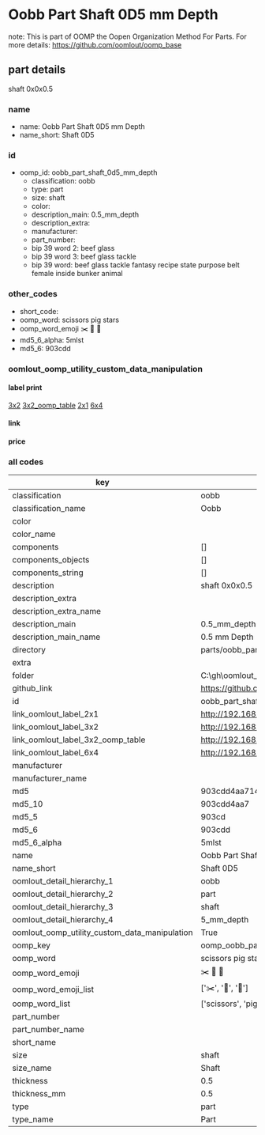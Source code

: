 # Oobb Part Shaft 0D5 mm Depth  

note: This is part of OOMP the Oopen Organization Method For Parts. For more details: https://github.com/oomlout/oomp_base

##  part details
  



shaft 0x0x0.5



### name
* name: Oobb Part Shaft 0D5 mm Depth
* name_short: Shaft 0D5 
### id
* oomp_id: oobb_part_shaft_0d5_mm_depth
  * classification: oobb
  * type: part
  * size: shaft
  * color: 
  * description_main: 0.5_mm_depth
  * description_extra: 
  * manufacturer: 
  * part_number: 
  * bip 39 word 2: beef glass
  * bip 39 word 3: beef glass tackle
  * bip 39 word: beef glass tackle fantasy recipe state purpose belt female inside bunker animal

### other_codes
* short_code: 
* oomp_word: scissors pig stars
* oomp_word_emoji :scissors: :pig: :stars:
* md5_6_alpha: 5mlst
* md5_6: 903cdd






### oomlout_oomp_utility_custom_data_manipulation
#### label print
[3x2](http://192.168.1.245:1112/?label=oomp%205mlst)
[3x2_oomp_table](http://192.168.1.108:1112/?label=oomp%205mlst)
[2x1](http://192.168.1.242:1112/?label=oomp%205mlst)
[6x4](http://192.168.1.55:1112/?label=oomp%205mlst)    

#### link

                              

#### price







### all codes 
| key | value |  
| --- | --- |  
| classification | oobb |  
| classification_name | Oobb |  
| color |  |  
| color_name |  |  
| components | [] |  
| components_objects | [] |  
| components_string | [] |  
| description | shaft 0x0x0.5 |  
| description_extra |  |  
| description_extra_name |  |  
| description_main | 0.5_mm_depth |  
| description_main_name | 0.5 mm Depth |  
| directory | parts/oobb_part_shaft_0d5_mm_depth |  
| extra |  |  
| folder | C:\gh\oomlout_oobb_version_4_generated_parts\things\oobb_part_shaft_0d5_mm_depth |  
| github_link | https://github.com/oomlout/oomlout_oomp_part_src/tree/main/parts/oobb_part_shaft_0d5_mm_depth |  
| id | oobb_part_shaft_0d5_mm_depth |  
| link_oomlout_label_2x1 | http://192.168.1.242:1112/?label=oomp%205mlst |  
| link_oomlout_label_3x2 | http://192.168.1.245:1112/?label=oomp%205mlst |  
| link_oomlout_label_3x2_oomp_table | http://192.168.1.108:1112/?label=oomp%205mlst |  
| link_oomlout_label_6x4 | http://192.168.1.55:1112/?label=oomp%205mlst |  
| manufacturer |  |  
| manufacturer_name |  |  
| md5 | 903cdd4aa714f5cf5359d531ba18b8a0 |  
| md5_10 | 903cdd4aa7 |  
| md5_5 | 903cd |  
| md5_6 | 903cdd |  
| md5_6_alpha | 5mlst |  
| name | Oobb Part Shaft 0D5 mm Depth |  
| name_short | Shaft 0D5  |  
| oomlout_detail_hierarchy_1 | oobb |  
| oomlout_detail_hierarchy_2 | part |  
| oomlout_detail_hierarchy_3 | shaft |  
| oomlout_detail_hierarchy_4 | 5_mm_depth |  
| oomlout_oomp_utility_custom_data_manipulation | True |  
| oomp_key | oomp_oobb_part_shaft_0d5_mm_depth |  
| oomp_word | scissors pig stars |  
| oomp_word_emoji | :scissors: :pig: :stars: |  
| oomp_word_emoji_list | [':scissors:', ':pig:', ':stars:'] |  
| oomp_word_list | ['scissors', 'pig', 'stars'] |  
| part_number |  |  
| part_number_name |  |  
| short_name |  |  
| size | shaft |  
| size_name | Shaft |  
| thickness | 0.5 |  
| thickness_mm | 0.5 |  
| type | part |  
| type_name | Part |  
